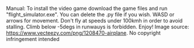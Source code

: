 Manual: To install the video game download the game files and run "flight_simulator.exe". You can delete the .py file if you wish. WASD or arrows for movement. Don't fly at speeds under 100kmh in order to avoid stalling. Climb below -5degs in runwauys is forbidden. Enjoy! 
Image source: https://www.vecteezy.com/png/1208470-airplane. No copyright infringement intended